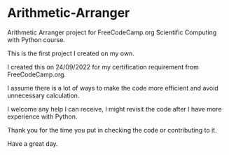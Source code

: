 # Arithmetic-Arranger
Arithmetic Arranger project for FreeCodeCamp.org Scientific Computing with Python course.

This is the first project I created on my own.

I created this on 24/09/2022 for my certification requirement from FreeCodeCamp.org.

I assume there is a lot of ways to make the code more efficient and avoid unnecessary calculation.

I welcome any help I can receive, I might revisit the code after I have more experience with Python.

Thank you for the time you put in checking the code or contributing to it.

Have a great day.
